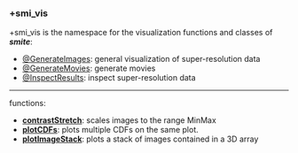 ### +smi_vis

+smi_vis is the namespace for the visualization functions and classes of
***smite***:
- [@GenerateImages](@GenerateImages/README.md):
  general visualization of super-resolution data
- [@GenerateMovies](@GenerateMovies/README.md):
  generate movies
- [@InspectResults](@InspectResults/README.md):
  inspect super-resolution data

---

functions:
- **[contrastStretch](contrastStretch.m)**:
  scales images to the range MinMax
- **[plotCDFs](plotCDFs.m)**:
  plots multiple CDFs on the same plot.
- **[plotImageStack](plotImageStack.m)**:
  plots a stack of images contained in a 3D array
